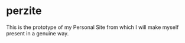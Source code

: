 # perzite
This is the prototype of my Personal Site from which I will make myself present in a genuine way.
